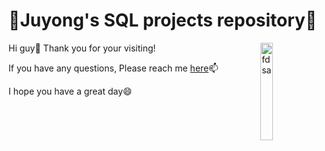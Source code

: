 # 🚀Juyong's SQL projects repository🚀

<img src="https://i0.wp.com/learn.onemonth.com/wp-content/uploads/2019/07/image2-1.png?fit=600%2C315&ssl=1" alt="fdsa" width="20%" height="20%" ALIGN="right">

Hi guy👋 Thank you for your visiting!

If you have any questions, Please reach me [here](https://www.linkedin.com/in/juyonglee55/)📫

 I hope you have a great day😄 

